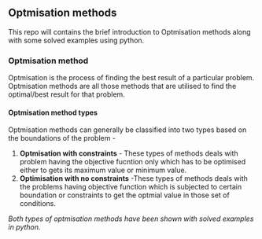 ## Optmisation methods

This repo will contains the brief introduction to Optmisation methods along with some solved examples using python.

### Optmisation method
Optmisation is the process of finding the best result of a particular problem. Optmisation methods are all those methods that are utilised to find the optimal/best result for that problem.
#### Optmisation method types
Optmisation methods can generally be classified into two types based on the boundations of the problem -
1. **Optmisation with constraints** - These types of methods deals with problem having the objective fucntion only which has to be optimised either to gets its maximum value or minimum value.
2. **Optimisation with no constraints** -These types of methods deals with the problems having objective function which is subjected to certain boundation or constraints to get the optmial value in those set of conditions.

_Both types of optmisation methods have been shown with solved examples in python._
